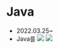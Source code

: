 # Java
* 2022.03.25~ <br>
* Java를 <img src="https://img.shields.io/badge/JAVA-007396?style=flat&logo=java&logoColor=white"> <img src="https://img.shields.io/badge/JAVA-007396?style=flat&logo=java&logoColor=white">
